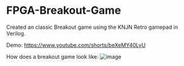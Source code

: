 # FPGA-Breakout-Game

Created an classic Breakout game using the KNJN Retro gamepad in Verilog. 

Demo: https://www.youtube.com/shorts/beXeMY40LyU

How does a breakout game look like:
![image](https://github.com/TarunK-EE/FPGA-Breakout-Game/assets/129455344/707d4600-d17a-4103-a15c-b3217287d692)


